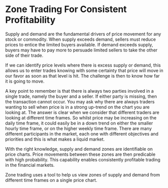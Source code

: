 # Zone Trading For Consistent Profitability

Supply and demand are the fundamental drivers of price movement for any stock or commodity. When supply exceeds demand, sellers must reduce prices to entice the limited buyers available. If demand exceeds supply, buyers may have to pay more to persuade limited sellers to take the other side of their trade.

If we can identify price levels where there is excess supply or demand, this allows us to enter trades knowing with some certainty that price will move in our favor as soon as that level is hit. The challenge is then to know how far it is going to move.

A key point to remember is that there is always two parties involved in a single trade, namely the buyer and a seller. If either party is missing, then the transaction cannot occur. You may ask why there are always traders wanting to sell when price is in a strong up-trend on the chart you are looking at. The answer is clear when we consider that different traders are looking at different time frames. So whilst price may be increasing on the daily time frame, it could easily be in a down trend on either the smaller hourly time frame, or on the higher weekly time frame. There are many different participants in the market, each one with different objectives and priorities and this is what makes a liquid market.

With the right knowledge, supply and demand zones are identifiable on price charts. Price movements between these zones are then predicable with high probability. This capability enables consistently profitable trading in the financial markets.

Zone trading uses a tool to help us view zones of supply and demand from different time frames on a single price chart.








